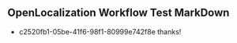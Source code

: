 ## OpenLocalization Workflow Test MarkDown
* c2520fb1-05be-41f6-98f1-80999e742f8e 
thanks!<!--HONumber=Mar16_HO2-->

